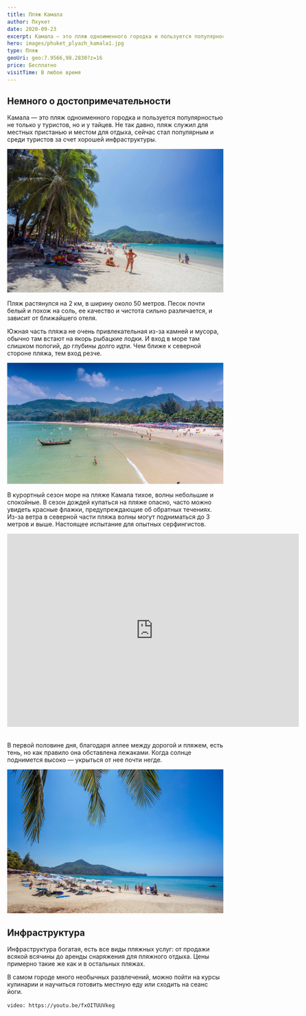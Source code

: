 ```yaml
---
title: Пляж Камала
author: Пхукет
date: 2020-09-23
excerpt: Камала — это пляж одноименного городка и пользуется популярностью не только у туристов, но и у тайцев.
hero: images/phuket_plyazh_kamala1.jpg
type: Пляж
geoUri: geo:7.9566,98.2830?z=16
price: Бесплатно
visitTime: В любое время
---
```


## Немного о достопримечательности
Камала — это пляж одноименного городка и пользуется популярностью не только у туристов, но и у тайцев. Не так давно, пляж служил для местных пристанью и местом для отдыха, сейчас стал популярным и среди туристов за счет хорошей инфраструктуры. 

![Пляж Камала Kamala Beach](images/katarocks.com-kamala.jpg "Источник katarocks.com")

Пляж растянулся на 2 км, в ширину около 50 метров. Песок почти белый и похож на соль, ее качество и чистота сильно различается, и зависит от ближайшего отеля. 

Южная часть пляжа не очень привлекательная из-за камней и мусора, обычно там встают на якорь рыбацкие лодки. И вход в море там слишком пологий, до глубины долго идти. Чем ближе к северной стороне пляжа, тем вход резче.

![Пляж Камала Kamala Beach](images/union.travel.jpg "Источник union.travel")

В курортный сезон море на пляже Камала тихое, волны небольшие и спокойные. В сезон дождей купаться на пляже опасно, часто можно увидеть красные флажки, предупреждающие об обратных течениях. Из-за ветра в северной части пляжа волны могут подниматься до 3 метров и выше. Настоящее испытание для опытных серфингистов.

<iframe src="https://www.google.com/maps/embed?pb=!4v1607104907112!6m8!1m7!1sCAoSLEFGMVFpcE5mY1RBa29wY1BvVjh2dnRZXzVqbUxGekdBQ1kzVWFFNFdtYTJE!2m2!1d7.9530154!2d98.28211309999999!3f251.48468879296814!4f12.297899710584247!5f0.4000000000000002" width="680" height="450" frameborder="0" style="border:0;" allowfullscreen="" aria-hidden="false" tabindex="0"></iframe>
<br></br>

В первой половине дня, благодаря аллее между дорогой и пляжем, есть тень, но как правило она обставлена лежаками. Когда солнце поднимется высоко — укрыться от нее почти негде. 

![Пляж Камала Kamala Beach](images/katarocks.com-kamala1.jpg "Источник katarocks.com")

## Инфраструктура 
Инфраструктура богатая, есть все виды пляжных услуг: от продажи всякой всячины до аренды снаряжения для пляжного отдыха. Цены примерно такие же как и в остальных пляжах. 

В самом городе много необычных развлечений, можно пойти на курсы кулинарии и научиться готовить местную еду или сходить на сеанс йоги.

`video: https://youtu.be/fxOITUUVkeg`
